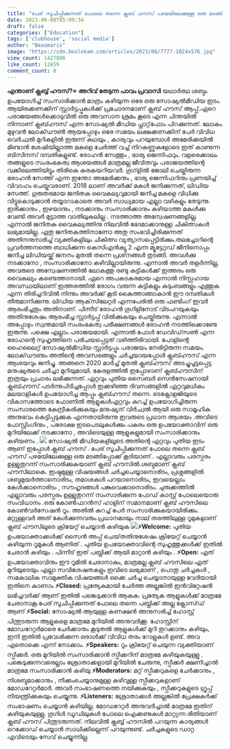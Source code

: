```yaml
---
title: "പേര് സൂചിപ്പിക്കുന്നത് പോലെ തന്നെ ക്ലബ് ഹൗസ് പഴമയിലേക്കുള്ള ഒരു മടങ്ങിപ്പോക്ക് കൂടിയാണ് !"
date: 2023-06-08T05:09:34
draft: false
categories: ["Education"]
tags: ['clubhouse', 'social media']
author: "Beaumaris"
image: "https://cdn.boolokam.com/articles/2023/06/7777-1024x576.jpg"
view_count: 1427806
like_count: 11659
comment_count: 0
---
```


**എന്താണ് ക്ലബ്ബ് ഹൗസ്?⭐** **അറിവ് തേടുന്ന പാവം പ്രവാസി** യഥാര്‍ത്ഥ ശബ്ദം ഉപയോഗിച്ച് സംസാരിക്കാന്‍ മാത്രം കഴിയുന്ന ഒരേ ഒരു സോഷ്യല്‍മീഡിയ ഇടം. ആയിരക്കണക്കിന് സ്റ്റാർട്ടപ്പുകൾക്ക് പ്രചോദനമാണ് ക്ലബ് ഹൗസ് ആപ്പ്.ഏറെ പരാജയങ്ങള്‍ക്കൊടുവില്‍ ഒരു അവസാന ശ്രമം കൂടെ എന്ന ചിന്തയില്‍ നിന്നാണ് ക്ലബ്ഹൗസ് എന്ന സോഷ്യല്‍ മീഡിയ പ്ലാറ്റ്‌ഫോം പിറക്കുന്നത്. ലോകം മുഴുവന്‍ ലോക്ഡൗണ്‍ ആയപ്പോഴും ഒരേ സമയം ലക്ഷക്കണക്കിന് പേര്‍ വിവിധ വെര്‍ച്വല്‍ മുറികളില്‍ ഇരുന്ന് കഥയും , കാര്യവും പറയുമ്പോള്‍ അമേരിക്കയില്‍ മിണ്ടാന്‍ ശേഷിയില്ലാത്ത മകളെ ചേര്‍ത്ത് വച്ച് നിറകണ്ണുകളോടെ ഇത് കാണുന്ന ബിസിനസ് ദമ്പതികളുണ്ട്. രോഹന്‍ സേത്തും , ഭാര്യ ജെന്നിഫറും. വളരെക്കാലം തങ്ങളുടെ സംരംഭകത്വ ആശയങ്ങള്‍ മാത്രമല്ല ജീവിതവും പരാജയത്തിന്റെ വക്കിലെത്തിയിട്ടും തിരികെ കരകയറിയവര്‍. ഗൂഗ്‌ളില്‍ ജോലി ചെയ്തിരുന്ന രോഹന്‍ സേത്ത് എന്ന ഇന്തോ അമേരിക്കനും , ഭാര്യ ജെന്നിഫറിനും പ്രണയിച്ച് വിവാഹം ചെയ്തവരാണ്. 2018 ലാണ് അവര്‍ക്ക് മകള്‍ ജനിക്കുന്നത്, ലിഡിയ സേത്ത്. ഗുരുതരമായ ജനിതക വൈകല്യവുമായി ജനിച്ച മകളെ വിധിക്കു വിട്ടുകൊടുക്കാന്‍ തയ്യാറാകാതെ അവര്‍ സാധ്യമായ എല്ലാ വഴികളും തേടുന്നു. ഇരിക്കാനും , ഇഴയാനും , നടക്കാനും സംസാരിക്കാനും കഴിയാത്ത മകള്‍ക്കു വേണ്ടി അവര്‍ മുട്ടാത്ത വാതിലുകലില്ല . നടത്താത്ത അന്വേഷണങ്ങളില്ല. എന്നാല്‍ ജനിതക വൈകല്യത്തിനു നിലവില്‍ ഭേദമാക്കാനുള്ള ചികിത്സകള്‍ ലഭ്യമായില്ല. [](https://cdn.boolokam.com/articles/2023/06/7777.jpg)ഏതു ജനിതകത്തിനാണോ അതു സംഭവിച്ചിരിക്കുന്നത് അതിനനുസരിച്ച് വ്യക്തികളിലും ചികിത്സ വ്യത്യാസപ്പെട്ടിരിക്കും.തലച്ചോറിന്റെ പ്രവര്‍ത്തനത്തെ ബാധിക്കുന്ന കെസിഎന്‍ക്യു 2 എന്ന മ്യൂട്ടേറ്റഡ് ജീനിനൊപ്പം ജനിച്ച ലിഡിയയ്ക്ക് ജനനം മുതല്‍ തന്നെ പ്രശ്‌നങ്ങള്‍ തുടങ്ങി. അവള്‍ക്കു നടക്കാനോ , സംസാരിക്കാനോ കഴിവില്ലായിരുന്നു. എന്നാല്‍ അവര്‍ തളര്‍ന്നില്ല, അവരുടെ അന്വേഷണത്തില്‍ ലോകത്തു രണ്ടു കുട്ടികള്‍ക്ക് ഇത്തരം ഒരു വൈകല്യം കണ്ടെത്താനായി. ഏറെ അപകടകരമായ എന്നാല്‍ നിസ്സഹായ അവസ്ഥയിലാണ് ഇത്തരത്തില്‍ രോഗം വരുന്ന കുട്ടികളും കുടുംബങ്ങളും എത്തുക എന്ന തിരിച്ചറിവില്‍ നിന്നും അവര്‍ക്ക് കൂടി കൈത്താങ്ങാകാന്‍ ഈ ദമ്പതികള്‍ തീരുമാനിക്കുന്നു. ലിഡിയ ആക്‌സിലേറ്റര്‍ എന്നപേരില്‍ ഒരു ഫണ്ടിംഗ് ഇവര്‍ ആരംഭിച്ചതും അതിനാണ്. പിന്നീട് രോഹന്‍ ഗൂഗിളിനോട് വിടപറയുകയും അതിനുശേഷം ആരംഭിച്ച സ്റ്റാര്‍ട്ടപ്പ് വില്‍ക്കുകയും ചെയ്തിരുന്നു. എന്നാല്‍ അപ്പോഴും സ്വന്തമായി സംരംഭകത്വ പരീക്ഷണങ്ങള്‍ രോഹന്‍ നടത്തിക്കൊണ്ടേ ഇരുന്നു. പക്ഷെ എല്ലാം പരാജയമായി. എന്നാല്‍ പോള്‍ ഡേവിഡ്‌സണ്‍ എന്ന രോഹന്റെ സുഹൃത്തിനെ പരിചയപ്പെട്ടത് വഴിത്തിരിവായി. പോളിന്റെ ഹൈലൈറ്റ് സോഷ്യല്‍മീഡിയ സ്റ്റാര്‍ട്ടപ്പും പരാജയം നേരിട്ടിരുന്ന സമയം. ലോക്ഡൗണും അതിന്റെ അവസരങ്ങളും ചര്‍ച്ചയായപ്പോള്‍ ക്ലബ്ഹൗസ് എന്ന ആശയവും ജനിച്ചു. അങ്ങനെ 2020 മാര്‍ച്ച് മുതല്‍ ക്ലബ്ഹൗസ് അടച്ചുപൂട്ടപ്പെട്ട മനുഷ്യരുടെ ചര്‍ച്ചാ മുറിയുമായി. കേരളത്തില്‍ ഇപ്പോഴാണ് ക്ലബ്ഹൗസിന് ഇത്രയും പ്രചാരം ലഭിക്കുന്നത്. ഏറ്റവും പുതിയ സൈബര്‍ സെന്‍സേഷനായി ക്ലബ്ഹൗസ് പടര്‍ന്നുപിടിച്ചപ്പോള്‍ ഇക്കഴിഞ്ഞ ദിവസങ്ങളില്‍ ഏറ്റവുമധികം മലയാളികള്‍ ഉപയോഗിച്ച ആപ്പും ക്ലബ്ഹൗസ് തന്നെ. ടെക്നോളജിയുടെ വികാസത്തോടെ ഫോണിൽ ആളുകൾഏറ്റവും കുറച്ച് ഉപയോഗിച്ചിരുന്ന സംസാരത്തെ കേന്ദ്രീകരിക്കുകയും മനുഷ്യന് വിർച്വൽ ആയി ഒരു സാമൂഹിക അനുഭവം കെട്ടിപ്പടുക്കുക എന്നതായിരുന്നു ഇവരുടെ പ്രധാന ആശയം .അവിടെ പോസ്റ്റിംഗിനും , പരോക്ഷ ഇടപെടലുകൾക്കും പകരം ഒരു ഉപയോക്താവിന് ഒരു മുറിയിലേക്ക് നടക്കാനോ , അവിടെയുള്ള ആളുകളുമായി സംസാരിക്കാനും കഴിയണം . [![](https://cdn.boolokam.com/articles/2023/06/i77.jpg)](https://cdn.boolokam.com/articles/2023/06/i77.jpg) സോഷ്യൽ മീഡിയകളിലൂടെ അതിന്റെ ഏറ്റവും പുതിയ ഇടം ആണ് ഇപ്പോൾ ക്ലബ് ഹൗസ് . പേര് സൂചിപ്പിക്കുന്നത് പോലെ തന്നെ ക്ലബ് ഹൗസ് പഴമയിലേക്കുള്ള ഒരു മടങ്ങിപ്പോക്ക് കൂടിയാണ് . എല്ലാവരും പരസ്പരം ഉള്ളുതുറന്ന് സംസാരിക്കുകയാണ് ക്ലബ് ഹൗസിൽ.ശബ്ദമാണ് ക്ലബ് ഹൗസിലാകെ. ഇഷ്ടമുള്ള വിഷയങ്ങൾ ചർച്ചചെയ്യാനൊരിടം, പ്രശ്നങ്ങളിൽ ശബ്ദമുയർത്താനൊരിടം, തമാശകൾ പറയാനൊരിടം, ഇവയെല്ലാം കേൾക്കാനൊരിടം , സൗഹൃദങ്ങൾ പങ്കുവെക്കാനൊരിടം. ചുരുക്കത്തിൽ എല്ലാവരും പരസ്പരം ഉള്ളുതുറന്ന് സംസാരിക്കുന്ന പോഡ് കാസ്റ്റ് പോലെയൊരു സംവിധാനം .ഒരു കോൺഫറൻസ് ഹാളിന് സമാനമാണ് ക്ലബ് ഹൗസിലെ കോൺവർസേഷൻ റൂം. അതിൽ കുറച്ച് പേർ സംസാരിക്കുകയായിരിക്കും. മറ്റുള്ളവർ അത് കേൾക്കുന്നവരും.പ്രധാനമായും നാല് തരത്തിലുള്ള റൂമുകളാണ് ക്ലബ് ഹൗസിലൂടെ ക്രിയേറ്റ് ചെയ്യാൻ കഴിയുക **[![](https://cdn.boolokam.com/articles/2023/06/mmm-1.jpg)](https://cdn.boolokam.com/articles/2023/06/mmm-1.jpg)⚡Welcome:** പുതിയ ഉപയോക്താക്കൾക്ക് സൈൻ അപ്പ് ചെയ്‌തതിനുശേഷം ക്രിയേറ്റ് ചെയ്യാൻ കഴിയുന്ന റൂമുകൾ ആണിത് . പുതിയ ഉപയോക്താവിന്റെ സുഹൃത്തുക്കൾക്ക് ഇതിൽ ചേരാൻ കഴിയും . പിന്നീട് ഇത് പബ്ലിക്ക് ആയി മാറ്റാൻ കഴിയും . **⚡Open:** ഏത് ഉപയോക്താവിനും ഈ റൂമിൽ ചേരാനാകും, മാത്രമല്ല ക്ലബ് ഹൗസിലെ ഏത് മുറിയുടെയും എല്ലാ സവിശേഷതകളും ഇവിടെ ലഭ്യമാണ് , പൊതു ചർച്ചകൾ , സമകാലിക സാമുക്തിക വിഷയങ്ങൾ ഒക്കെ ചർച്ച ചെയ്യാനായുള്ള വേദിയായി ഇതിനെ കാണാം **⚡Closed:** പ്രത്യേകമായി ചേർത്ത അല്ലങ്കിൽ ഇൻവിറ്റേഷൻ ലഭിച്ചവർക്ക് ആണ് ഇതിൽ പങ്കെടുക്കാൻ ആകുക. പ്രത്യേക ആളുകൾക്ക് മാത്രമേ ചേരാനാകൂ.പേര് സൂചിപ്പിക്കുന്നത് പോലെ തന്നെ പബ്ലിക്ക് അല്ല ക്ലോസ്ഡ് ആണ് **⚡Social:** സോഷ്യൽ ആയുള്ള കണക്ഷൻ അനുസരിച്ച് ഹോസ്റ്റ് പിന്തുടരുന്ന ആളുകളെ മാത്രമേ മുറിയിൽ അനുവദിക്കൂ. ഹോസ്റ്റിന് മോഡറേറ്റർമാരെ ചേർക്കാനും കൂടുതൽ ആളുകൾക്ക് മുറി തുറക്കാനും കഴിയും, ഇനി ഇതിൽ പ്രവേശിക്കുന്ന ഒരാൾക്ക് വിവിധ തരം റോളുകൾ ഉണ്ട്. അവ ഏതൊക്കെ എന്ന് നോക്കാം. **⚡Speakers:** റൂം ക്രിയേറ്റ് ചെയുന്ന വ്യക്തിയാണ് സ്പീക്കർ. ഒരു മുറിയിൽ സംസാരിക്കാൻ സ്പീക്കറിന് മാത്രമേ കഴിയുകയുള്ളു . പങ്കെടുക്കുന്നവരെല്ലാം ശ്രോതാക്കളായി മുറിയിൽ ചേരുന്നു, സ്പീക്കർ ക്ഷണിച്ചാൽ മാത്രമേ സംസാരിക്കാൻ കഴിയു **⚡Moderators:** മറ്റ് സ്പീക്കറുകളെ ചേർക്കാനും , നിശബ്ദമാക്കാനും , നീക്കംചെയ്യാനുമുള്ള കഴിവുള്ള സ്പീക്കറുകളാണ് മോഡറേറ്റർമാർ. അവർ സംഭാഷണത്തെ നയിക്കുകയും , സ്പീക്കറുകളുടെ ഗ്രൂപ്പ് നിയന്ത്രിക്കുകയും ചെയ്യുന്നു. **⚡Listeners:** ശ്രോതാക്കൾ അല്ലങ്കിൽ പ്രേക്ഷകർക്ക് സംഭാഷണം ചെയ്യാൻ കഴിയില്ല. മോഡറേറ്റർ അനുവദിച്ചാൽ മാത്രമേ ഇതിന് കഴിയുകയുള്ളു. ഗൂഗിൾ ഡൂഡിലുകൾ പോലെ ഐക്കണുകൾ മാറ്റുന്ന രീതിയാണ് ക്ലബ് ഹൗസ് പിന്തുടരുന്നത്. നിലവില്‍ ക്ലബ്ബ് ഹൗസില്‍ പറയുന്ന കാര്യങ്ങള്‍ റെക്കോഡ് ചെയ്യാന്‍ സാധിക്കില്ലെന്ന് പറയുന്നുണ്ട്. ചര്‍ച്ചകളുടെ ഡാറ്റ എവിടെയും സേവ് ചെയ്യുന്നില്ല.

